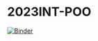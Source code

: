 # 2023INT-POO

[![Binder](https://mybinder.org/badge_logo.svg)](https://mybinder.org/v2/gh/EliseuDLS/POO2023.git/HEAD)
